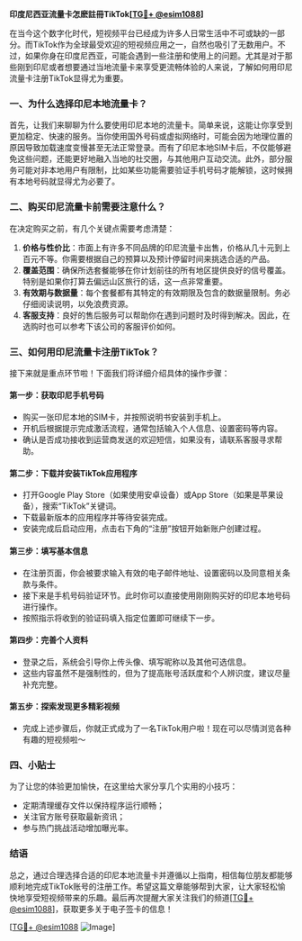 **印度尼西亚流量卡怎麽註冊TikTok[[TG💪+ @esim1088](https://t.me/s/esim1088)]**

在当今这个数字化时代，短视频平台已经成为许多人日常生活中不可或缺的一部分。而TikTok作为全球最受欢迎的短视频应用之一，自然也吸引了无数用户。不过，如果你身在印度尼西亚，可能会遇到一些注册和使用上的问题。尤其是对于那些刚到印尼或者想要通过当地流量卡来享受更流畅体验的人来说，了解如何用印尼流量卡注册TikTok显得尤为重要。

### 一、为什么选择印尼本地流量卡？

首先，让我们来聊聊为什么要使用印尼本地的流量卡。简单来说，这能让你享受到更加稳定、快速的服务。当你使用国外号码或虚拟网络时，可能会因为地理位置的原因导致加载速度变慢甚至无法正常登录。而有了印尼本地SIM卡后，不仅能够避免这些问题，还能更好地融入当地的社交圈，与其他用户互动交流。此外，部分服务可能对非本地用户有限制，比如某些功能需要验证手机号码才能解锁，这时候拥有本地号码就显得尤为必要了。

### 二、购买印尼流量卡前需要注意什么？

在决定购买之前，有几个关键点需要考虑清楚：

1. **价格与性价比**：市面上有许多不同品牌的印尼流量卡出售，价格从几十元到上百元不等。你需要根据自己的预算以及预计停留时间来挑选合适的产品。
2. **覆盖范围**：确保所选套餐能够在你计划前往的所有地区提供良好的信号覆盖。特别是如果你打算去偏远山区旅行的话，这一点非常重要。
3. **有效期与数据量**：每个套餐都有其特定的有效期限及包含的数据量限制。务必仔细阅读说明，以免浪费资源。
4. **客服支持**：良好的售后服务可以帮助你在遇到问题时及时得到解决。因此，在选购时也可以参考下该公司的客服评价如何。

### 三、如何用印尼流量卡注册TikTok？

接下来就是重点环节啦！下面我们将详细介绍具体的操作步骤：

#### 第一步：获取印尼手机号码
- 购买一张印尼本地的SIM卡，并按照说明书安装到手机上。
- 开机后根据提示完成激活流程，通常包括输入个人信息、设置密码等内容。
- 确认是否成功接收到运营商发送的欢迎短信，如果没有，请联系客服寻求帮助。

#### 第二步：下载并安装TikTok应用程序
- 打开Google Play Store（如果使用安卓设备）或App Store（如果是苹果设备），搜索“TikTok”关键词。
- 下载最新版本的应用程序并等待安装完成。
- 安装完成后启动应用，点击右下角的“注册”按钮开始新账户创建过程。

#### 第三步：填写基本信息
- 在注册页面，你会被要求输入有效的电子邮件地址、设置密码以及同意相关条款与条件。
- 接下来是手机号码验证环节。此时你可以直接使用刚刚购买好的印尼本地号码进行操作。
- 按照指示将收到的验证码填入指定位置即可继续下一步。

#### 第四步：完善个人资料
- 登录之后，系统会引导你上传头像、填写昵称以及其他可选信息。
- 这些内容虽然不是强制性的，但为了提高账号活跃度和个人辨识度，建议尽量补充完整。

#### 第五步：探索发现更多精彩视频
- 完成上述步骤后，你就正式成为了一名TikTok用户啦！现在可以尽情浏览各种有趣的短视频啦～

### 四、小贴士

为了让您的体验更加愉快，在这里给大家分享几个实用的小技巧：
- 定期清理缓存文件以保持程序运行顺畅；
- 关注官方账号获取最新资讯；
- 参与热门挑战活动增加曝光率。

### 结语

总之，通过合理选择合适的印尼本地流量卡并遵循以上指南，相信每位朋友都能够顺利地完成TikTok账号的注册工作。希望这篇文章能够帮到大家，让大家轻松愉快地享受短视频带来的乐趣。最后再次提醒大家关注我们的频道[[TG💪+ @esim1088](https://t.me/s/esim1088)]，获取更多关于电子签卡的信息！

[[TG💪+ @esim1088](https://t.me/s/esim1088) ![Image](https://i.postimg.cc/4NQfJmqS/Snipaste-2025-05-13-00-14-12.png)]